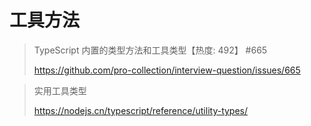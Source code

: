 # 工具方法

> TypeScript 内置的类型方法和工具类型【热度: 492】 #665
>
> <https://github.com/pro-collection/interview-question/issues/665>

> 实用工具类型
>
> <https://nodejs.cn/typescript/reference/utility-types/>
